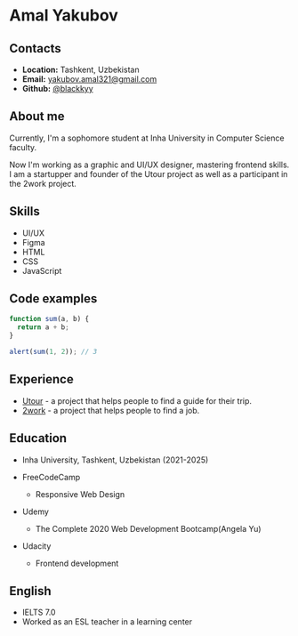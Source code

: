 # Amal Yakubov

## Contacts

- **Location:** Tashkent, Uzbekistan
- **Email:** yakubov.amal321@gmail.com
- **Github:** [@blackkyy](https://github.com/blackkyy)

## About me

Currently, I'm a sophomore student at Inha University in Computer Science faculty.

Now I'm working as a graphic and UI/UX designer, mastering frontend skills. I am a startupper and founder of the Utour project as well as a participant in the 2work project.

## Skills

- UI/UX
- Figma
- HTML
- CSS
- JavaScript

## Code examples

```javascript
function sum(a, b) {
  return a + b;
}

alert(sum(1, 2)); // 3
```

## Experience

- [Utour](https://utour.uz/) - a project that helps people to find a guide for their trip.
- [2work](https://2work.uz/) - a project that helps people to find a job.

## Education

- Inha University, Tashkent, Uzbekistan (2021-2025)

- FreeCodeCamp
  - Responsive Web Design
- Udemy
  - The Complete 2020 Web Development Bootcamp(Angela Yu)
- Udacity
  - Frontend development

## English

- IELTS 7.0 
- Worked as an ESL teacher in a learning center
